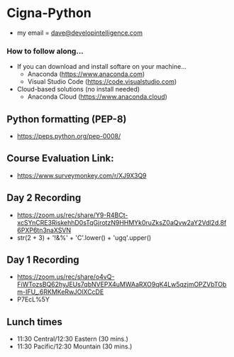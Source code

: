 # Cigna-Python
* my email = dave@developintelligence.com

### How to follow along...
* If you can download and install softare on your machine...
  * Anaconda (https://www.anaconda.com)
  * Visual Studio Code (https://code.visualstudio.com)
* Cloud-based solutions (no install needed)
  * Anaconda Cloud (https://www.anaconda.cloud)

## Python formatting (PEP-8)
* https://peps.python.org/pep-0008/

## Course Evaluation Link:
* https://www.surveymonkey.com/r/XJ9X3Q9
  
## Day 2 Recording
* https://zoom.us/rec/share/Y9-R4BCt-xcSYnCRE3RiskehhD0sTqGjrotzN9HHMYk0ruZksZ0aQvw2aY2Vdl2d.8f6PXP6tn3naXSVN 
* str(2 + 3) + '!&%' + 'C'.lower() + 'ugq'.upper()

## Day 1 Recording
* https://zoom.us/rec/share/o4vQ-FiWTozsBQ62hyJEUs7qbNVEPX4uMWAaRXO9qK4Lw5qzjmOPZVbTObm-IFU_.6RKMKeRwJOlXCcDE
* P7EcL%5Y

## Lunch times
* 11:30 Central/12:30 Eastern (30 mins.)
* 11:30 Pacific/12:30 Mountain (30 mins.)
